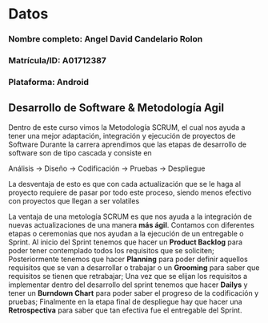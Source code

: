 # Datos
### Nombre completo: Angel David Candelario Rolon

### Matrícula/ID: A01712387

### Plataforma: Android

## Desarrollo de Software & Metodología Agil
Dentro de este curso vimos la Metodología SCRUM, el cual nos ayuda a tener una mejor adaptación, integración y ejecución de proyectos de Software
Durante la carrera aprendimos que las etapas de desarrollo de software son de tipo cascada y consiste en

Análisis -> Diseño -> Codificación -> Pruebas -> Despliegue

La desventaja de esto es que con cada actualización que se le haga al proyecto requiere de pasar por todo este proceso, siendo menos efectivo con proyectos que llegan a ser volatiles

La ventaja de una metología SCRUM es que nos ayuda a la integración de nuevas actualizaciones de una manera **más ágil**. Contamos con diferentes etapas o ceremonias que nos ayudan a
la ejecución de un entregable o Sprint. Al inicio del Sprint tenemos que hacer un **Product Backlog** para poder tener contemplado todos los requisitos que se soliciten; Posteriormente tenemos
que  hacer **Planning** para poder definir aquellos requisitos que se van a desarrollar o trabajar o un **Grooming** para saber que requisitos se tienen que retrabajar; 
Una vez que se elijan los requisitos a implementar dentro del desarrollo del sprint tenemos que hacer **Dailys** y tener un **Burndown Chart** para poder saber el progreso de la codificación y pruebas;
Finalmente en la etapa final de despliegue hay que hacer una **Retrospectiva** para saber que tan efectiva fue el entregable del Sprint.
